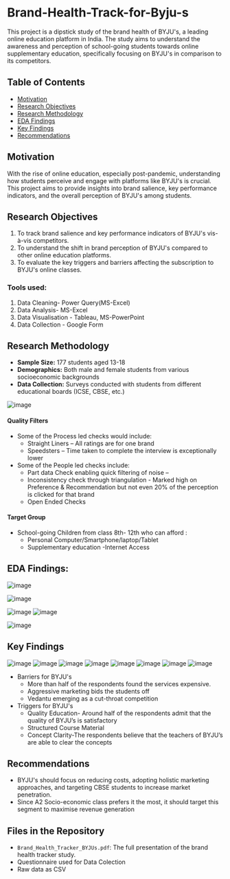 # Brand-Health-Track-for-Byju-s
This project is a dipstick study of the brand health of BYJU's, a leading online education platform in India. The study aims to understand the awareness and perception of school-going students towards online supplementary education, specifically focusing on BYJU's in comparison to its competitors.

## Table of Contents
- [Motivation](#motivation)
- [Research Objectives](#research-objectives)
- [Research Methodology](#research-methodology)
- [EDA Findings](#eda-findings)
- [Key Findings](#key-findings)
- [Recommendations](#recommendations)

## Motivation
With the rise of online education, especially post-pandemic, understanding how students perceive and engage with platforms like BYJU's is crucial. This project aims to provide insights into brand salience, key performance indicators, and the overall perception of BYJU's among students.

## Research Objectives
1. To track brand salience and key performance indicators of BYJU's vis-à-vis competitors.
2. To understand the shift in brand perception of BYJU's compared to other online education platforms.
3. To evaluate the key triggers and barriers affecting the subscription to BYJU's online classes.

### Tools used:
 1. Data Cleaning- Power Query(MS-Excel)
 2. Data Analysis- MS-Excel
 3. Data Visualisation - Tableau, MS-PowerPoint
 4. Data Collection - Google Form

## Research Methodology
- **Sample Size:** 177 students aged 13-18
- **Demographics:** Both male and female students from various socioeconomic backgrounds
- **Data Collection:** Surveys conducted with students from different educational boards (ICSE, CBSE, etc.)

![image](https://github.com/user-attachments/assets/ae2794ad-765d-41e0-a682-3af52be940a5)

#### Quality Filters

* Some of the Process led checks would include:
  * Straight Liners – All ratings are for one brand
  * Speedsters – Time taken to complete the interview is exceptionally lower
* Some of the People led checks include:
  * Part data Check enabling quick filtering of noise –
  * Inconsistency check through triangulation - Marked high on Preference & Recommendation but not even 20% of the perception is clicked for that brand
  * Open Ended Checks 

#### Target Group
- School-going Children from class 8th- 12th who can afford :
  - Personal Computer/Smartphone/laptop/Tablet
  - Supplementary education
  -Internet Access

## EDA Findings:
![image](https://github.com/user-attachments/assets/395e563c-efbe-4dd4-b99b-19a21b7116e4)

![image](https://github.com/user-attachments/assets/9b1ca750-b55f-41c0-86c3-e54a56933e44)

![image](https://github.com/user-attachments/assets/bfea4533-ac54-4d3b-bd50-d99edec8b375)
![image](https://github.com/user-attachments/assets/8b4fc505-dd9e-454a-8cc1-a1ae0cfa4eea)

![image](https://github.com/user-attachments/assets/7c7ed924-ee39-4994-9140-60bc56d3c05c)

## Key Findings
![image](https://github.com/user-attachments/assets/135795ad-f51d-4ca6-8851-7e2409b6dd66)
![image](https://github.com/user-attachments/assets/3e69b0b1-37fc-46f4-a9ad-87b7cc45ea8c)
![image](https://github.com/user-attachments/assets/d53d1894-4e86-4186-853e-a2c767afd872)
![image](https://github.com/user-attachments/assets/6095410f-b045-4fd8-9343-988509dbc9a1)
![image](https://github.com/user-attachments/assets/ed57726b-3621-454f-bc69-7752a8ee472f)
![image](https://github.com/user-attachments/assets/76c924ae-fe8e-43d7-a88a-f049c15bddb6)
![image](https://github.com/user-attachments/assets/f6b9db94-520e-4342-ba06-1001f867fe76)
![image](https://github.com/user-attachments/assets/41b1bf15-41c6-4177-9826-5a9d2cf61409)




* Barriers for BYJU's
   * More than half of the respondents found the services expensive.
   * Aggressive marketing bids the students off 
   * Vedantu emerging as a cut-throat competition
* Triggers for BYJU's
   * Quality Education- Around half of the respondents admit that the quality of BYJU’s is satisfactory
   * Structured Course Material
   * Concept Clarity-The respondents believe that the teachers of BYJU’s are able to clear the concepts

    


## Recommendations
* BYJU's should focus on reducing costs, adopting holistic marketing approaches, and targeting CBSE students to increase market penetration.
* Since A2 Socio-economic class prefers it the most, it should target this segment to maximise revenue generation

## Files in the Repository
- `Brand_Health_Tracker_BYJUs.pdf`: The full presentation of the brand health tracker study.
- Questionnaire used for Data Colection
- Raw data as CSV

